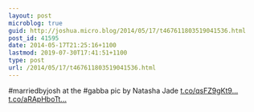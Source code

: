 ```yaml
---
layout: post
microblog: true
guid: http://joshua.micro.blog/2014/05/17/t467611803519041536.html
post_id: 41595
date: 2014-05-17T21:25:16+1100
lastmod: 2019-07-30T17:41:51+1100
type: post
url: /2014/05/17/t467611803519041536.html
---
```

#marriedbyjosh at the #gabba pic by Natasha Jade [t.co/qsFZ9gKt9...](http://t.co/qsFZ9gKt9f) [t.co/aRApHboTt...](http://t.co/aRApHboTtY)
